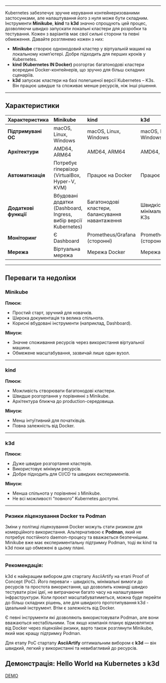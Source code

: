 -----

Kubernetes забезпечує зручне керування контейнеризованими застосунками, але налаштування його з нуля може бути складним. Інструменти **Minikube**, **kind** та **k3d** значно спрощують цей процес, дозволяючи швидко запускати локальні кластери для розробки та тестування. Кожен з варіантів має свої сильні сторони та певні обмеження. Давайте розглянемо кожен з них:

  * **Minikube** створює однонодовий кластер у віртуальній машині на локальному комп’ютері. Добре підходить для перших кроків у Kubernetes.
  * **kind (Kubernetes IN Docker)** розгортає багатонодові кластери всередині Docker-контейнерів, що зручно для більш складних сценаріїв.
  * **k3d** запускає кластери на базі полегшеної версії Kubernetes – K3s. Він працює швидше та споживає менше ресурсів, ніж інші рішення.

-----

## Характеристики

| Характеристика | Minikube | kind | k3d |
| :--- | :--- | :--- | :--- |
| **Підтримувані ОС** | macOS, Linux, Windows | macOS, Linux, Windows | macOS, Linux, Windows |
| **Архітектури** | AMD64, ARM64 | AMD64, ARM64 | AMD64, ARM64 |
| **Автоматизація** | Потребує гіпервізор (VirtualBox, Hyper-V, KVM) | Працює на Docker | Працює на Docker |
| **Додаткові функції** | Вбудовані додатки (Dashboard, Ingress, вибір версії Kubernetes) | Багатонодові кластери, балансування навантаження | Швидкість, мінімальні ресурси, K3s |
| **Моніторинг** | Є Dashboard | Prometheus/Grafana (сторонні) | Prometheus/Grafana (сторонні) |
| **Мережа** | Віртуальна мережа | Мережа Docker | Мережа Docker |

-----

## Переваги та недоліки

### Minikube

**Плюси:**

- Простий старт, зручний для новачків.  
- Широка документація та велика спільнота.  
- Корисні вбудовані інструменти (наприклад, Dashboard).  

**Мінуси:**

- Значне споживання ресурсів через використання віртуальної машини.  
- Обмежене масштабування, зазвичай лише один вузол.  

---

### kind

**Плюси:**

- Можливість створювати багатонодові кластери.  
- Швидше розгортання у порівнянні з Minikube.  
- Архітектура ближча до production-середовища.  

**Мінуси:**

- Менш інтуїтивний для початківців.  
- Повна залежність від Docker.  

---

### k3d

**Плюси:**

- Дуже швидке розгортання кластерів.  
- Використовує мінімум ресурсів.  
- Добре підходить для CI/CD та швидких експериментів.  

**Мінуси:**

- Менша спільнота у порівнянні з Minikube.  
- Не всі можливості “повного” Kubernetes доступні.  

---

### Ризики ліцензування Docker та Podman

Зміни у політиці ліцензування Docker можуть стати ризиком для комерційного використання. Альтернативою є **Podman**, який не потребує постійного daemon-процесу та вважається безпечнішим. Minikube вже має експериментальну підтримку Podman, тоді як kind та k3d поки що обмежені в цьому плані.

-----

### Рекомендація: 

k3d є найкращим вибором для стартапу AsciiArtify на етапі Proof of Concept (PoC). Його переваги - швидкість, мінімальні вимоги до ресурсів та простота використання, що дозволить команді швидко тестувати різні ідеї, не витрачаючи багато часу на налаштування інфраструктури. Коли проєкт масштабуватиметься, можна буде перейти до більш складних рішень, але для швидкого прототипування k3d - ідеальний інструмент. Втім є залежність від Docker. 

Є певні інструменти які дозволяють використовувати Podman, але вони вважаються нестабільними. Тож якщо компанія планує відмовлятися від Docker через ліцензійні ризики, варто також розглянути Minikube, який має кращу підтримку Podman.

Для етапу PoC стартапу **AsciiArtify** оптимальним вибором є **k3d** — він швидкий, легкий у використанні та невибагливий до ресурсів.

## Демонстрація: Hello World на Kubernetes з k3d

[DEMO](https://asciinema.org/a/vjUgt1nEP7QzqBK4ZFcZ4YFmi)

